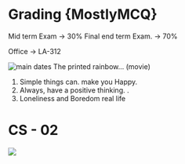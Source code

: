 # Grading {MostlyMCQ}
Mid term Exam → 30%
Final end term Exam. → 70%

Office → LA-312

![ main dates ](image.jpg)
The printed rainbow… (movie)

1. Simple things can. make you Happy.
2. Always, have a positive thinking. .
3. Loneliness and Boredom real life

# CS - 02

![](Communication%20skills%202.png)